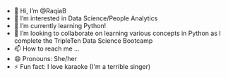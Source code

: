 - 👋 Hi, I’m @RaqiaB
- 👀 I’m interested in Data Science/People Analytics 
- 🌱 I’m currently learning Python!
- 💞️ I’m looking to collaborate on learning various concepts in Python as I complete the TripleTen Data Science Bootcamp
- 📫 How to reach me ...
- 😄 Pronouns: She/her
- ⚡ Fun fact: I love karaoke (I'm a terrible singer) 

<!---
RaqiaB/RaqiaB is a ✨ special ✨ repository because its `README.md` (this file) appears on your GitHub profile.
You can click the Preview link to take a look at your changes.
--->
